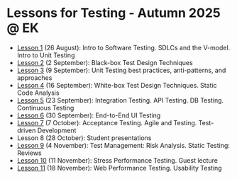 # Lessons for Testing - Autumn 2025 @ EK

- [Lesson 1](https://github.com/arturomorarioja-kea/SD_Testing_E25/blob/main/Lesson01/README.md) (26 August): Intro to Software Testing. SDLCs and the V-model. Intro to Unit Testing
- [Lesson 2](https://github.com/arturomorarioja-kea/SD_Testing_E25/blob/main/Lesson02/README.md) (2 September): Black-box Test Design Techniques
- [Lesson 3](https://github.com/arturomorarioja-kea/SD_Testing_E25/blob/main/Lesson03/README.md) (9 September): Unit Testing best practices, anti-patterns, and approaches
- [Lesson 4](https://github.com/arturomorarioja-kea/SD_Testing_E25/blob/main/Lesson04/README.md) (16 September): White-box Test Design Techniques. Static Code Analysis
- [Lesson 5](https://github.com/arturomorarioja-kea/SD_Testing_E25/blob/main/Lesson05/README.md) (23 September): Integration Testing. API Testing. DB Testing. Continuous Testing
- [Lesson 6](https://github.com/arturomorarioja-kea/SD_Testing_E25/blob/main/Lesson06/README.md) (30 September): End-to-End UI Testing
- [Lesson 7](https://github.com/arturomorarioja-kea/SD_Testing_E25/blob/main/Lesson07/README.md) (7 October): Acceptance Testing. Agile and Testing. Test-driven Development
- Lesson 8 (28 October): Student presentations
- [Lesson 9](https://github.com/arturomorarioja-kea/SD_Testing_E25/blob/main/Lesson09/README.md) (4 November): Test Management: Risk Analysis. Static Testing: Reviews
- [Lesson 10](https://github.com/arturomorarioja-kea/SD_Testing_E25/blob/main/Lesson10/README.md) (11 November): Stress Performance Testing. Guest lecture
- [Lesson 11](https://github.com/arturomorarioja-kea/SD_Testing_E25/blob/main/Lesson11/README.md) (18 November): Web Performance Testing. Usability Testing
